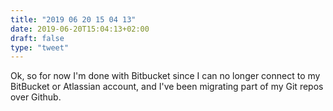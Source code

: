 ```yaml
---
title: "2019 06 20 15 04 13"
date: 2019-06-20T15:04:13+02:00
draft: false
type: "tweet"
---
```

Ok, so for now I'm done with Bitbucket since I can no longer connect to my BitBucket or Atlassian account, and I've been migrating part of my Git repos over Github.
